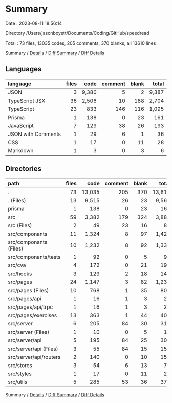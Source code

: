 # Summary

Date : 2023-08-11 18:56:14

Directory /Users/jasonboyett/Documents/Coding/GitHub/speedread

Total : 73 files, 13035 codes, 205 comments, 370 blanks, all 13610 lines

Summary / [Details](details.md) / [Diff Summary](diff.md) / [Diff Details](diff-details.md)

## Languages

| language           | files |  code | comment | blank | total |
| :----------------- | ----: | ----: | ------: | ----: | ----: |
| JSON               |     3 | 9,380 |       5 |     2 | 9,387 |
| TypeScript JSX     |    36 | 2,506 |      10 |   188 | 2,704 |
| TypeScript         |    23 |   833 |     146 |   116 | 1,095 |
| Prisma             |     1 |   138 |       0 |    23 |   161 |
| JavaScript         |     7 |   129 |      38 |    26 |   193 |
| JSON with Comments |     1 |    29 |       6 |     1 |    36 |
| CSS                |     1 |    17 |       0 |    11 |    28 |
| Markdown           |     1 |     3 |       0 |     3 |     6 |

## Directories

| path                   | files |   code | comment | blank |  total |
| :--------------------- | ----: | -----: | ------: | ----: | -----: |
| .                      |    73 | 13,035 |     205 |   370 | 13,610 |
| . (Files)              |    13 |  9,515 |      26 |    23 |  9,564 |
| prisma                 |     1 |    138 |       0 |    23 |    161 |
| src                    |    59 |  3,382 |     179 |   324 |  3,885 |
| src (Files)            |     2 |     49 |      23 |    16 |     88 |
| src/componants         |    11 |  1,324 |       8 |    97 |  1,429 |
| src/componants (Files) |    10 |  1,232 |       8 |    92 |  1,332 |
| src/componants/tests   |     1 |     92 |       0 |     5 |     97 |
| src/cva                |     4 |    172 |       0 |    21 |    193 |
| src/hooks              |     3 |    129 |       2 |    18 |    149 |
| src/pages              |    24 |  1,147 |       3 |    82 |  1,232 |
| src/pages (Files)      |    10 |    768 |       1 |    35 |    804 |
| src/pages/api          |     1 |     16 |       1 |     3 |     20 |
| src/pages/api/trpc     |     1 |     16 |       1 |     3 |     20 |
| src/pages/exercises    |    13 |    363 |       1 |    44 |    408 |
| src/server             |     6 |    205 |      84 |    30 |    319 |
| src/server (Files)     |     1 |     10 |       0 |     5 |     15 |
| src/server/api         |     5 |    195 |      84 |    25 |    304 |
| src/server/api (Files) |     3 |     55 |      84 |    15 |    154 |
| src/server/api/routers |     2 |    140 |       0 |    10 |    150 |
| src/stores             |     3 |     54 |       6 |    13 |     73 |
| src/styles             |     1 |     17 |       0 |    11 |     28 |
| src/utils              |     5 |    285 |      53 |    36 |    374 |

Summary / [Details](details.md) / [Diff Summary](diff.md) / [Diff Details](diff-details.md)
